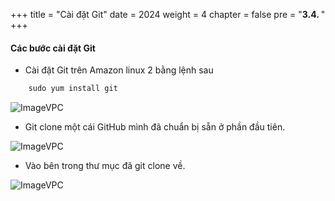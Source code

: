 +++
title = "Cài đặt Git"
date = 2024
weight = 4
chapter = false
pre = "<b>3.4. </b>"
+++



#### Các bước cài đặt Git

- Cài đặt Git trên Amazon linux 2 bằng lệnh sau
  
```js
    sudo yum install git
```
![ImageVPC](/images/3-RDS/4-Git/RDS-Git-img1.png?width=50pc)

- Git clone một cái GitHub mình đã chuẩn bị sẵn ở phần đầu tiên.

![ImageVPC](/images/3-RDS/4-Git/RDS-Git-img2.png?width=50pc)

- Vào bên trong thư mục đã git clone về.

![ImageVPC](/images/3-RDS/4-Git/RDS-Git-img3.png?width=50pc)
